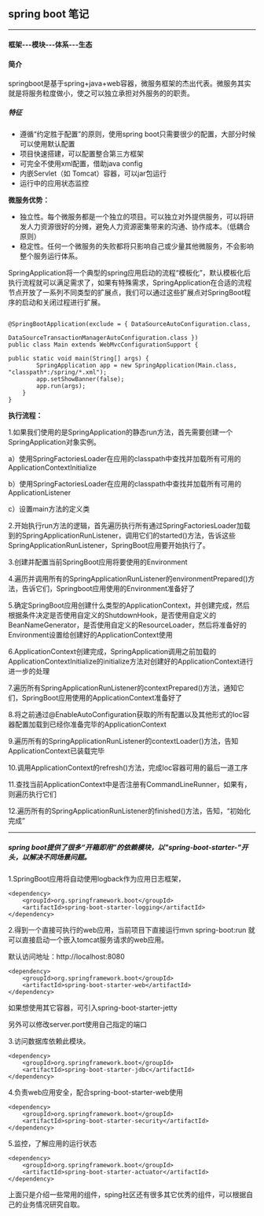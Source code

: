 ## spring boot 笔记
---

#### 框架---模块---体系---生态

#### 简介

springboot是基于spring+java+web容器，微服务框架的杰出代表。微服务其实就是将服务粒度做小，使之可以独立承担对外服务的的职责。

##### 特征
* 遵循“约定胜于配置”的原则，使用spring boot只需要很少的配置，大部分时候可以使用默认配置
* 项目快速搭建，可以配置整合第三方框架
* 可完全不使用xml配置，借助java config
* 内嵌Servlet（如 Tomcat）容器，可以jar包运行
* 运行中的应用状态监控

**微服务优势：**

*	独立性。每个微服务都是一个独立的项目。可以独立对外提供服务，可以将研发人力资源很好的分摊，避免人力资源密集带来的沟通、协作成本。（低耦合原则）
*	稳定性。任何一个微服务的失败都将只影响自己或少量其他微服务，不会影响整个服务运行体系。

SpringApplication将一个典型的spring应用启动的流程“模板化”，默认模板化后执行流程就可以满足需求了，如果有特殊需求，SpringApplication在合适的流程节点开放了一系列不同类型的扩展点，我们可以通过这些扩展点对SpringBoot程序的启动和关闭过程进行扩展。

```

@SpringBootApplication(exclude = { DataSourceAutoConfiguration.class,
                                  DataSourceTransactionManagerAutoConfiguration.class })
public class Main extends WebMvcConfigurationSupport {

public static void main(String[] args) {
        SpringApplication app = new SpringApplication(Main.class, "classpath*:/spring/*.xml");
        app.setShowBanner(false);
        app.run(args);
    }
}
```

**执行流程：**

1.如果我们使用的是SpringApplication的静态run方法，首先需要创建一个SpringApplication对象实例。

a）使用SpringFactoriesLoader在应用的classpath中查找并加载所有可用的ApplicationContextInitialize

b）使用SpringFactoriesLoader在应用的classpath中查找并加载所有可用的ApplicationListener

c）设置main方法的定义类

2.开始执行run方法的逻辑，首先遍历执行所有通过SpringFactoriesLoader加载到的SpringApplicationRunListener，调用它们的started()方法，告诉这些SpringApplicationRunListener，SpringBoot应用要开始执行了。

3.创建并配置当前SpringBoot应用将要使用的Environment

4.遍历并调用所有的SpringApplicationRunListener的environmentPrepared()方法，告诉它们，Springboot应用使用的Environment准备好了

5.确定SpringBoot应用创建什么类型的ApplicationContext，并创建完成，然后根据条件决定是否使用自定义的ShutdownHook，是否使用自定义的BeanNameGenerator，是否使用自定义的ResourceLoader，然后将准备好的Environment设置给创建好的ApplicationContext使用

6.ApplicationContext创建完成，SpringApplication调用之前加载的ApplicationContextInitialize的initialize方法对创建好的ApplicationContext进行进一步的处理

7.遍历所有SpringApplicationRunListener的contextPrepared()方法，通知它们，SpringBoot应用使用的ApplicationContext准备好了

8.将之前通过@EnableAutoConfiguration获取的所有配置以及其他形式的Ioc容器配置加载到已经你准备完毕的ApplicationContext

9.遍历所有的SpringApplicationRunListener的contextLoader()方法，告知ApplicationContext已装载完毕

10.调用ApplicationContext的refresh()方法，完成Ioc容器可用的最后一道工序

11.查找当前ApplicationContext中是否注册有CommandLineRunner，如果有，则遍历执行它们

12.遍历所有的SpringApplicationRunListener的finished()方法，告知，“初始化完成”

---

##### spring boot提供了很多“开箱即用”的依赖模块，以"spring-boot-starter-"开头，以解决不同场景问题。

1.SpringBoot应用将自动使用logback作为应用日志框架，

```
<dependency>
    <groupId>org.springframework.boot</groupId>
    <artifactId>spring-boot-starter-logging</artifactId>
</dependency>
```

2.得到一个直接可执行的web应用，当前项目下直接运行mvn spring-boot:run 就可以直接启动一个嵌入tomcat服务请求的web应用。

默认访问地址：http://localhost:8080

```
<dependency>
    <groupId>org.springframework.boot</groupId>
    <artifactId>spring-boot-starter-web</artifactId>
</dependency>
```
如果想使用其它容器，可引入spring-boot-starter-jetty

另外可以修改server.port使用自己指定的端口

3.访问数据库依赖此模块。

```
<dependency>
    <groupId>org.springframework.boot</groupId>
    <artifactId>spring-boot-starter-jdbc</artifactId>
</dependency>
```


4.负责web应用安全，配合spring-boot-starter-web使用


```
<dependency>
    <groupId>org.springframework.boot</groupId>
    <artifactId>spring-boot-starter-security</artifactId>
</dependency>
```


5.监控，了解应用的运行状态


```
<dependency>
    <groupId>org.springframework.boot</groupId>
    <artifactId>spring-boot-starter-actuator</artifactId>
</dependency>
```

上面只是介绍一些常用的组件，sping社区还有很多其它优秀的组件，可以根据自己的业务情况研究自取。



